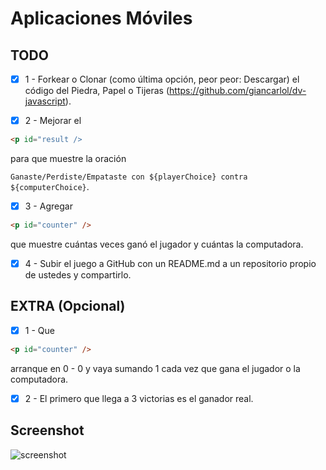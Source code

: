 # Aplicaciones Móviles

## TODO

* [x] 1 - Forkear o Clonar (como última opción, peor peor: Descargar) el código del Piedra, Papel o Tijeras (<https://github.com/giancarlol/dv-javascript>).

* [x] 2 - Mejorar el

```html
<p id="result /> 
```

para que muestre la oración

`Ganaste/Perdiste/Empataste con ${playerChoice} contra ${computerChoice}`.

* [x] 3 - Agregar

```html
<p id="counter" /> 
```

que muestre cuántas veces ganó el jugador y cuántas la computadora.

* [x] 4 - Subir el juego a GitHub con un README.md a un repositorio propio de ustedes y compartirlo.

## EXTRA (Opcional)

* [x] 1 - Que

```html
<p id="counter" /> 
```

arranque en 0 - 0 y vaya sumando 1 cada vez que gana el jugador o la computadora.

* [x] 2 - El primero que llega a 3 victorias es el ganador real.

## Screenshot

![screenshot](https://i.imgur.com/VGgu7Z7.png)